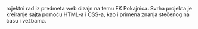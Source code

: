 rojektni rad iz predmeta web dizajn na temu FK Pokajnica. Svrha projekta je kreiranje sajta pomoću HTML-a i CSS-a, kao i primena znanja stečenog na času i vežbama.
